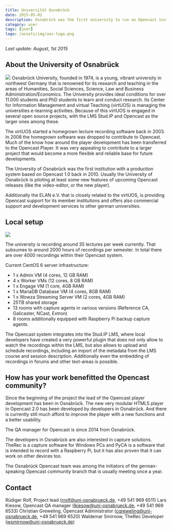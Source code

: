 ```yaml
---
title: Universität Osnabrück
date: 2015-05-01
description: Osnabrück was the first university to run an Opencast installation in production. They are leading the Opencast Player development. Opencast is extensively integrated into their LMS Stud.IP.
category: user
tags: [user]
logo: /assets/img/uos-logo.png
---
```


*Last update: August, 1st 2015*

## About the University of Osnabrück
<img src="http://www.opencast.uni-osnabrueck.de/wp-content/uploads/2015/07/uos-logo-small.gif">
Osnabrück University, founded in 1974, is a young, vibrant university in northwest Germany that is renowned for its research and teaching in the areas of Humanities, Social Sciences, Science, Law and Business Administration/Economics. The University provides ideal conditions for over 11.000 students and PhD students to learn and conduct research.
Its Center for Information Management and virtual Teaching (virtUOS) is managing the universities e-learning activities. Because of this virtUOS is engaged in several open source projects, with the LMS Stud.IP and Opencast as the larger ones among these.

The virtUOS started a homegrown lecture recording software back in 2003. In 2008 the homegrown software was dropped to contribute to Opencast. Much of the know how around the player development has been transferred to the Opencast Player. It was very appealing to contribute to a larger project that would become a more flexible and reliable base for future developments.

The University of Osnabrück was the first institution with a production system based on Opencast 1.0 back in 2010. Usually the University of Osnabrück is piloting at least some new features of upcoming Opencast releases (like the video-editor, or the new player).

Additionally the ELAN e.V. that is closely related to the virtUOS, is providing Opencast support for its member institutions and offers also commercial support and development services to other german universities.

## Local setup
<img src="http://www.opencast.org/wp-content/uploads/2015/07/schloss-uos-300x110.jpg">

The university is recording around 35 lectures per week currently. That subsumes to around 2000 hours of recordings per semester. In total there are over 4000 recordings within their Opencast system.

Current CentOS 6 server infrastructure:

- 1 x Admin VM (4 cores, 12 GB RAM)
- 4 x Worker VMs (12 cores, 8 GB RAM)
- 1 x Engage VM (1 core, 4GB RAM)
- 1 x MariaDB Database VM (4 cores, 8GB RAM)
- 1 x Wowza Streaming Server VM (2 cores, 4GB RAM)
- 25TB shared storage
- 13 rooms with capture agents in various versions (Reference CA, Galicaster, NCast, Extron)
- 8 rooms additionally equipped with Raspberry Pi backup capture agents.

The Opencast system integrates into the Stud.IP LMS, where local developers have created a very powerful plugin that does not only allow to watch the recordings within the LMS, but also allows to upload and schedule recordings, including an import of the metadata from the LMS course and session description. Additionally even the embedding of recordings in forums and other text-areas is possible.

## How has your work benefitted the Opencast community?
Since the beginning of the project the lead of the Opencast player development has been in Osnabrück. The new very modular HTML5 player in Opencast 2.0 has been developed by developers in Osnabrück. And there is currently still much afford to improve the player with a new functions and a better usability.

The QA manager for Opencast is since 2014 from Osnabrück.

The developers in Osnabrück are also interested in capture solutions. TheRec is a capture software for Windows PCs and PyCA is a software that is intended to record with a Raspberry Pi, but it has also proven that it can work on other devices too.

The Osnabrück Opencast team was among the initiators of the german-speaking Opencast community branch that is usually meeting once a year.

## Contact
Rüdiger Rolf, Project lead (rrolf@uni-osnabrueck.de, +49 541 969 6511)
Lars Kiesow, Opencast QA manager (lkiesow@uni-osnabrueck.de, +49 541 969 6533)
Christian Greweling, Opencast Administrator (cgreweling@uni-osnabrueck.de, +49 541 969 6520)
Waldemar Smirnow, TheRec Developer (wsmirnow@uni-osnabrueck.de)